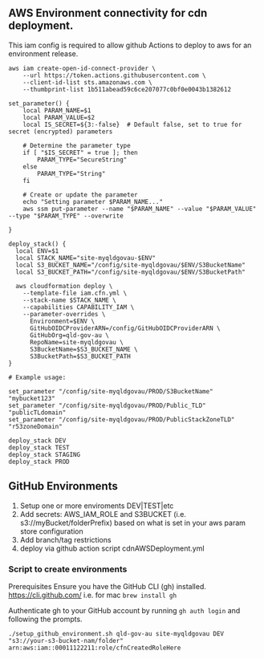 ## AWS Environment connectivity for cdn deployment.

This iam config is required to allow github Actions to deploy to
aws for an environment release.

```shell
aws iam create-open-id-connect-provider \
    --url https://token.actions.githubusercontent.com \
    --client-id-list sts.amazonaws.com \
    --thumbprint-list 1b511abead59c6ce207077c0bf0e0043b1382612
```

```shell
set_parameter() {
    local PARAM_NAME=$1
    local PARAM_VALUE=$2
    local IS_SECRET=${3:-false}  # Default false, set to true for secret (encrypted) parameters

    # Determine the parameter type
    if [ "$IS_SECRET" = true ]; then
        PARAM_TYPE="SecureString"
    else
        PARAM_TYPE="String"
    fi

    # Create or update the parameter
    echo "Setting parameter $PARAM_NAME..."
    aws ssm put-parameter --name "$PARAM_NAME" --value "$PARAM_VALUE" --type "$PARAM_TYPE" --overwrite

}

deploy_stack() {
  local ENV=$1
  local STACK_NAME="site-myqldgovau-$ENV"
  local S3_BUCKET_NAME="/config/site-myqldgovau/$ENV/S3BucketName"
  local S3_BUCKET_PATH="/config/site-myqldgovau/$ENV/S3BucketPath"

  aws cloudformation deploy \
    --template-file iam.cfn.yml \
    --stack-name $STACK_NAME \
    --capabilities CAPABILITY_IAM \
    --parameter-overrides \
      Environment=$ENV \
      GitHubOIDCProviderARN=/config/GitHubOIDCProviderARN \
      GitHubOrg=qld-gov-au \
      RepoName=site-myqldgovau \
      S3BucketName=$S3_BUCKET_NAME \
      S3BucketPath=$S3_BUCKET_PATH
}

# Example usage:

set_parameter "/config/site-myqldgovau/PROD/S3BucketName" "mybucket123"
set_parameter "/config/site-myqldgovau/PROD/Public_TLD" "publicTLdomain"
set_parameter "/config/site-myqldgovau/PROD/PublicStackZoneTLD" "r53zoneDomain"

deploy_stack DEV
deploy_stack TEST
deploy_stack STAGING
deploy_stack PROD
```


## GitHub Environments
 1. Setup one or more enviroments DEV|TEST|etc
 2. Add secrets: AWS_IAM_ROLE and S3BUCKET (i.e. s3://myBucket/folderPrefix) based on what is set in your aws param store configuration
 3. Add branch/tag restrictions
 4. deploy via github action script cdnAWSDeployment.yml

### Script to create environments

Prerequisites
Ensure you have the GitHub CLI (gh) installed.
https://cli.github.com/
i.e. for mac  ``brew install gh``

Authenticate gh to your GitHub account by running 
``gh auth login`` and following the prompts.

```shell
./setup_github_environment.sh qld-gov-au site-myqldgovau DEV "s3://your-s3-bucket-nam/folder" arn:aws:iam::00011122211:role/cfnCreatedRoleHere

```